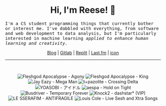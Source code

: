<h1 align="center">Hi, I'm Reese! 👋</h1>

<p><samp>I'm a CS student programming things that currently bother or interest me. I've dabbled with everything, from software and web development to data analysis, but I'm particularly interested in machine learning <i>applied to enhance human learning and creativity.</i></p></samp>

<p align="center">
 <a href="https://renys.dev">Blog</a> | <a href="https://gitlab.com/renys">Gitlab</a> | <a href="https://replit.com/@renys">Replit</a> | <a href="https://last.fm/user/i-dle">Last.fm</a> | <a href="https://picrew.me/en/image_maker/1453974">icon</a>
</p>

<hr class="dotted">
<br>
<!-- lastfm -->
<p align="center"><img src="https://lastfm.freetls.fastly.net/i/u/64s/5696a3c7df654b5bbde2282036696db8.png" title="Fleshgod Apocalypse - Agony"> <img src="https://lastfm.freetls.fastly.net/i/u/64s/5befcb0969eeb1f0305f5d93fd8552bb.jpg" title="Fleshgod Apocalypse - King"> <img src="https://lastfm.freetls.fastly.net/i/u/64s/1305b6fbaf874b12e838db1d874dc694.jpg" title="Jay Eazy - Mega Man"> <img src="https://lastfm.freetls.fastly.net/i/u/64s/ebb8a6f208fa7cb75a9fc14ff8726595.jpg" title="t+pazolite - Crossing Delta"> <img src="https://lastfm.freetls.fastly.net/i/u/64s/3b1ea8e1539f8e492155ab85079f8b73.jpg" title="YOASOBI - アイドル"> <img src="https://lastfm.freetls.fastly.net/i/u/64s/29051e14d6e1102634f09be0e1850683.jpg" title="aespa - Hold on Tight"> <img src="https://lastfm.freetls.fastly.net/i/u/64s/5580615531af5337a5ab0572188a4785.jpg" title="Busdriver - Temporary Forever"> <img src="https://lastfm.freetls.fastly.net/i/u/64s/e864687b4b70dd1a8298e79a9d7483cf.jpg" title="Knock2 - dashstar* (VIP)"> <img src="https://lastfm.freetls.fastly.net/i/u/64s/47403415f97336603c88ea4c1062d4b1.jpg" title="LE SSERAFIM - ANTIFRAGILE"> <img src="https://lastfm.freetls.fastly.net/i/u/64s/50dbfd66d9e023c528829ac917ee00ad.jpg" title="Louis Cole - Live Sesh and Xtra Songs"> </p>
